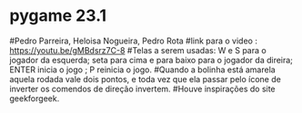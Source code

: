 # pygame 23.1
#Pedro Parreira, Heloisa Nogueira, Pedro Rota
#link para o video : https://youtu.be/gMBdsrz7C-8
#Telas a serem usadas: W e S para o jogador da esquerda; seta para cima e para baixo para o jogador da direira; ENTER inicia o jogo ; P reinicia o jogo.
#Quando a bolinha está amarela aquela rodada vale dois pontos, e toda vez que ela passar pelo ícone de inverter os comendos de direção invertem.
#Houve inspirações do site geekforgeek.
